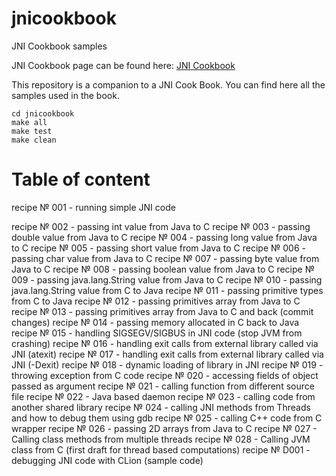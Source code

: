 # jnicookbook
JNI Cookbook samples

JNI Cookbook page can be found here: [JNI Cookbook](http://jnicookbook.owsiak.org)

This repository is a companion to a JNI Cook Book. You can find here all the samples used in the book.

    cd jnicookbook
    make all
    make test
    make clean

# Table of content

recipe № 001 - running simple JNI code

recipe № 002 - passing int value from Java to C
recipe № 003 - passing double value from Java to C
recipe № 004 - passing long value from Java to C
recipe № 005 - passing short value from Java to C
recipe № 006 - passing char value from Java to C
recipe № 007 - passing byte value from Java to C
recipe № 008 - passing boolean value from Java to C
recipe № 009 - passing java.lang.String value from Java to C
recipe № 010 - passing java.lang.String value from C to Java
recipe № 011 - passing primitive types from C to Java
recipe № 012 - passing primitives array from Java to C
recipe № 013 - passing primitives array from Java to C and back (commit changes)
recipe № 014 - passing memory allocated in C back to Java
recipe № 015 - handling SIGSEGV/SIGBUS in JNI code (stop JVM from crashing)
recipe № 016 - handling exit calls from external library called via JNI (atexit)
recipe № 017 - handling exit calls from external library called via JNI (-Dexit)
recipe № 018 - dynamic loading of library in JNI
recipe № 019 - throwing exception from C code
recipe № 020 - accessing fields of object passed as argument
recipe № 021 - calling function from different source file
recipe № 022 - Java based daemon
recipe № 023 - calling code from another shared library
recipe № 024 - calling JNI methods from Threads and how to debug them using gdb
recipe № 025 - calling C++ code from C wrapper
recipe № 026 - passing 2D arrays from Java to C
recipe № 027 - Calling class methods from multiple threads
recipe № 028 - Calling JVM class from C (first draft for thread based computations)
recipe № D001 - debugging JNI code with CLion (sample code)
